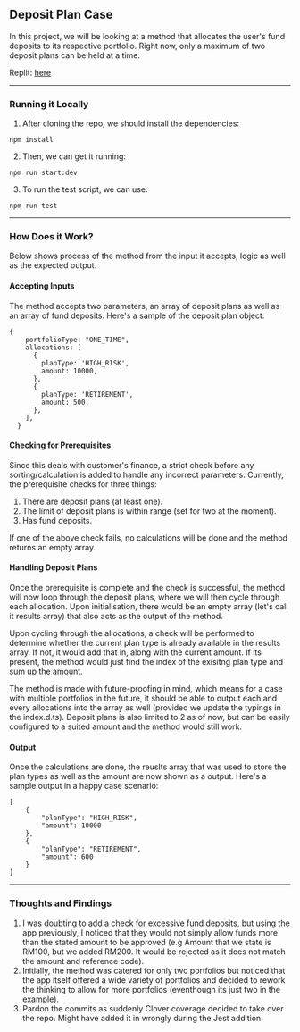 ## Deposit Plan Case

In this project, we will be looking at a method that allocates the user's fund deposits to its respective portfolio. Right now, only a maximum of two deposit plans can be held at a time.

Replit: [here](https://replit.com/@dylankhiew/deposit-plan-case)

---

### Running it Locally

1. After cloning the repo, we should install the dependencies:

```
npm install
```

2. Then, we can get it running:
```
npm run start:dev
```

3. To run the test script, we can use:
```
npm run test
```

---

### How Does it Work?
Below shows process of the method from the input it accepts, logic as well as the expected output.

#### Accepting Inputs
The method accepts two parameters, an array of deposit plans as well as an array of fund deposits. Here's a sample of the deposit plan object:

```
{
    portfolioType: "ONE_TIME",
    allocations: [
      {
        planType: 'HIGH_RISK',
        amount: 10000,
      },
      {
        planType: 'RETIREMENT',
        amount: 500,
      },
    ],
  }
```

#### Checking for Prerequisites
Since this deals with customer's finance, a strict check before any sorting/calculation is added to handle any incorrect parameters. Currently, the prerequisite checks for three things:
1. There are deposit plans (at least one).
2. The limit of deposit plans is within range (set for two at the moment).
3. Has fund deposits.

If one of the above check fails, no calculations will be done and the method returns an empty array.


#### Handling Deposit Plans
Once the prerequisite is complete and the check is successful, the method will now loop through the deposit plans, where we will then cycle through each allocation. Upon initialisation, there would be an empty array (let's call it results array) that
also acts as the output of the method.

Upon cycling through the allocations, a check will be performed to determine whether the current plan type is already available in the results array. If not, it would add that in, along with the current amount. If its present, the method would just
find the index of the exisitng plan type and sum up the amount.

The method is made with future-proofing in mind, which means for a case with multiple portfolios in the future, it should be able to output each and every allocations into the array as well (provided we update the typings in the index.d.ts). Deposit
plans is also limited to 2 as of now, but can be easily configured to a suited amount and the method would still work.

#### Output
Once the calculations are done, the reuslts array that was used to store the plan types as well as the amount are now shown as a output. Here's a sample output in a happy case scenario:

```
[
    {
        "planType": "HIGH_RISK",
        "amount": 10000
    },
    {
        "planType": "RETIREMENT",
        "amount": 600
    }
]
```

---
### Thoughts and Findings

1. I was doubting to add a check for excessive fund deposits, but using the app previously, I noticed that they would not simply allow funds more than the stated amount to be approved (e.g Amount that we state is RM100, but we added RM200. It would be rejected as it does not match the amount and reference code).
2. Initially, the method was catered for only two portfolios but noticed that the app itself offered a wide variety of portfolios and decided to rework the thinking to allow for more portfolios (eventhough its just two in the example).
3. Pardon the commits as suddenly Clover coverage decided to take over the repo. Might have added it in wrongly during the Jest addition.





